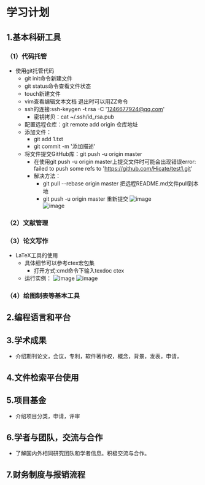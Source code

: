 # 学习计划
## 1.基本科研工具
### （1）代码托管
- 使用git托管代码
  - git init命令新建文件
  - git status命令查看文件状态
  - touch新建文件
  - vim查看编辑文本文档 退出时可以用ZZ命令
  - ssh的连接:ssh-keygen -t rsa -C '1246677924@qq.com'
    - 密钥拷贝：cat ~/.ssh/id_rsa.pub
  - 配置远程仓库：git remote add origin 仓库地址
  - 添加文件：
      - git add 1.txt
      - git commit -m '添加描述'
  - 将文件提交GitHub库：git push -u origin master
      - 在使用git push -u origin master上提交文件时可能会出现错误error: failed to push some refs to 'https://github.com/Hicate/test1.git'
      - 解决方法：
          - git pull --rebase origin master  把远程README.md文件pull到本地
          - git push -u origin master       重新提交
    ![image](https://github.com/Hicate/training-records/blob/master/images/1.png)   
    ![image](https://github.com/Hicate/training-records/blob/master/images/2.png)  
### （2）文献管理
### （3）论文写作
- LaTeX工具的使用
  - 具体细节可以参考ctex宏包集
    - 打开方式:cmd命令下输入texdoc ctex 
  - 运行实例：
    ![image](https://github.com/Hicate/training-records/blob/master/images/3.png) 
    ![image](https://github.com/Hicate/training-records/blob/master/images/3.png)
### （4）绘图制表等基本工具
## 2.编程语言和平台
## 3.学术成果
- 介绍期刊论文，会议，专利，软件著作权，概念，背景，发表，申请，
## 4.文件检索平台使用
## 5.项目基金
- 介绍项目分类，申请，评审
## 6.学者与团队，交流与合作
- 了解国内外相同研究团队和学者信息。积极交流与合作。
## 7.财务制度与报销流程
